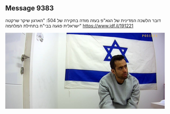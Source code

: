 ## Message 9383

דובר הלשכה המדינית של הגא"פ בעזה מודה בחקירה של 504:
"הארגון שיקר שרקטה ישראלית פגעה בבי"ח בתחילת המלחמה"
https://www.idf.il/191221

![Photo](9383/9383_photo.jpg)
